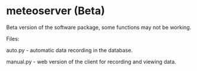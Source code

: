 # meteoserver (Beta)
Beta version of the software package, some functions may not be working.

Files:

auto.py - automatic data recording in the database.

manual.py - web version of the client for recording and viewing data.        
